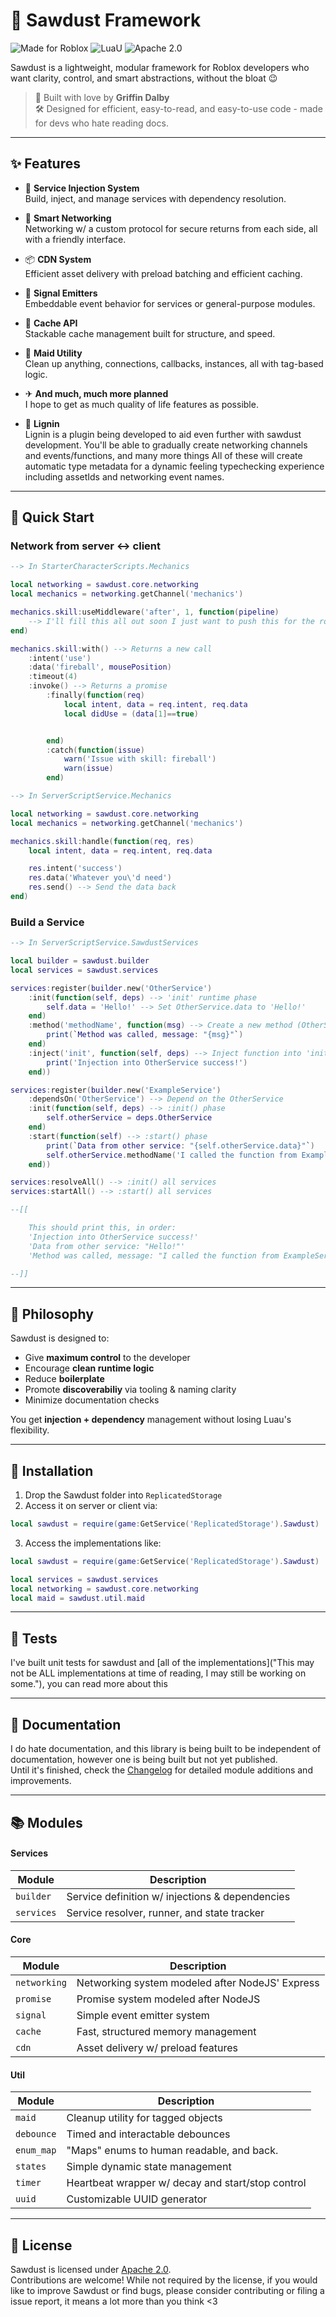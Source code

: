 # 🌲 Sawdust Framework
![Made for Roblox](https://img.shields.io/badge/Made%20for-Roblox-red?logo=roblox)
![LuaU](https://img.shields.io/badge/Powered%20by-LuaU-yellow)
![Apache 2.0](https://img.shields.io/badge/License-Apache%202.0-blue)

Sawdust is a lightweight, modular framework for Roblox developers who want clarity, control, and smart abstractions, without the bloat 😉

> 💖 Built with love by **Griffin Dalby**<br>
> 🛠 Designed for efficient, easy-to-read, and easy-to-use code - made for devs who hate reading docs.

---

## ✨ Features

- 💉 **Service Injection System**<br>
  Build, inject, and manage services with dependency resolution.

- 🔗 **Smart Networking**<br>
  Networking w/ a custom protocol for secure returns from each side, all with a friendly interface.

- 📦 **CDN System**<br>
  Efficient asset delivery with preload batching and efficient caching.

- 📣 **Signal Emitters**<br>
  Embeddable event behavior for services or general-purpose modules.

- 📜 **Cache API**<br>
  Stackable cache management built for structure, and speed.

- 🧹 **Maid Utility**<br>
  Clean up anything, connections, callbacks, instances, all with tag-based logic.

- ✈ **And much, much more planned**<br>
  I hope to get as much quality of life features as possible.

- 🌳 **Lignin**<br>
  Lignin is a plugin being developed to aid even further with sawdust development.
  You'll be able to gradually create networking channels and events/functions, and many more things
  All of these will create automatic type metadata for a dynamic feeling typechecking experience including assetIds and networking event names.

---

## 🚀 Quick Start

### Network from server <-> client
```lua
--> In StarterCharacterScripts.Mechanics

local networking = sawdust.core.networking
local mechanics = networking.getChannel('mechanics')

mechanics.skill:useMiddleware('after', 1, function(pipeline)
    --> I'll fill this all out soon I just want to push this for the rodev game jam tmr I love this module
end)

mechanics.skill:with() --> Returns a new call
    :intent('use')
    :data('fireball', mousePosition)
    :timeout(4)
    :invoke() --> Returns a promise
        :finally(function(req)
            local intent, data = req.intent, req.data
            local didUse = (data[1]==true)


        end)
        :catch(function(issue)
            warn('Issue with skill: fireball')
            warn(issue)
        end)

```

```lua
--> In ServerScriptService.Mechanics

local networking = sawdust.core.networking
local mechanics = networking.getChannel('mechanics')

mechanics.skill:handle(function(req, res)
    local intent, data = req.intent, req.data

    res.intent('success')
    res.data('Whatever you\'d need')
    res.send() --> Send the data back
end)
```

### Build a Service
```lua
--> In ServerScriptService.SawdustServices

local builder = sawdust.builder
local services = sawdust.services

services:register(builder.new('OtherService')
    :init(function(self, deps) --> 'init' runtime phase
        self.data = 'Hello!' --> Set OtherService.data to 'Hello!'
    end)
    :method('methodName', function(msg) --> Create a new method (OtherService.methodName(msg))
        print(`Method was called, message: "{msg}"`)
    end)
    :inject('init', function(self, deps) --> Inject function into 'init' runtime phase
        print('Injection into OtherService success!')
    end))

services:register(builder.new('ExampleService')
    :dependsOn('OtherService') --> Depend on the OtherService
    :init(function(self, deps) --> :init() phase
        self.otherService = deps.OtherService
    end)
    :start(function(self) --> :start() phase
        print(`Data from other service: "{self.otherService.data}"`)
        self.otherService.methodName('I called the function from ExampleService!')
    end))

services:resolveAll() --> :init() all services
services:startAll() --> :start() all services

--[[

    This should print this, in order:
    'Injection into OtherService success!'
    'Data from other service: "Hello!"'
    'Method was called, message: "I called the function from ExampleService!"'

--]]
```

---

## 🧠 Philosophy

Sawdust is designed to:
- Give **maximum control** to the developer
- Encourage **clean runtime logic**
- Reduce **boilerplate**
- Promote **discoverabiliy** via tooling & naming clarity
- Minimize documentation checks

You get **injection + dependency** management without losing Luau's flexibility.

---

## 🚚 Installation

1. Drop the Sawdust folder into `ReplicatedStorage`
2. Access it on server or client via:
```lua
local sawdust = require(game:GetService('ReplicatedStorage').Sawdust)
```
3. Access the implementations like:
```lua
local sawdust = require(game:GetService('ReplicatedStorage').Sawdust)

local services = sawdust.services
local networking = sawdust.core.networking
local maid = sawdust.util.maid
```

---

## 🧪 Tests
I've built unit tests for sawdust and [all of the implementations]("This may not be ALL implementations at time of reading, I may still be working on some."), you can read more about this

---

## 📖 Documentation
I do hate documentation, and this library is being built to be independent of documentation, however one is being built but not yet published. <br>
Until it's finished, check the [Changelog](CHANGELOG.md) for detailed module additions and improvements.

---

## 📚 Modules

#### Services
| Module | Description |
| ------ | ----------- |
| ```builder``` | Service definition w/ injections & dependencies |
| ```services``` | Service resolver, runner, and state tracker |

#### Core
| Module | Description |
| ------ | ----------- |
| ```networking``` | Networking system modeled after NodeJS' Express |
| ```promise``` | Promise system modeled after NodeJS |
| ```signal``` | Simple event emitter system |
| ```cache``` | Fast, structured memory management |
| ```cdn``` | Asset delivery w/ preload features |

#### Util
| Module | Description |
| ------ | ----------- |
| ```maid``` | Cleanup utility for tagged objects |
| ```debounce``` | Timed and interactable debounces |
| ```enum_map``` | "Maps" enums to human readable, and back. |
| ```states```| Simple dynamic state management |
| ```timer```| Heartbeat wrapper w/ decay and start/stop control |
| ```uuid``` | Customizable UUID generator |

---

## 📜 License
Sawdust is licensed under [Apache 2.0](https://www.apache.org/licenses/LICENSE-2.0).<br>
Contributions are welcome! While not required by the license, if you would like to improve Sawdust or find bugs, please consider contributing or filing a issue report, it means a lot more than you think <3
